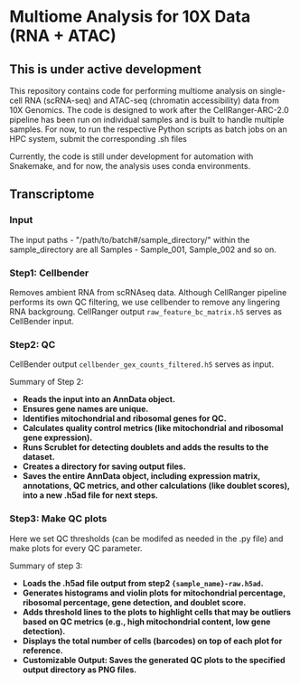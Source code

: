 # Multiome Analysis for 10X Data (RNA + ATAC)
## This is under active development
This repository contains code for performing multiome analysis on single-cell RNA (scRNA-seq) and ATAC-seq (chromatin accessibility) data from 10X Genomics. The code is designed to work after the CellRanger-ARC-2.0 pipeline has been run on individual samples and is built to handle multiple samples. For now, to run the respective Python scripts as batch jobs on an HPC system, submit the corresponding .sh files

Currently, the code is still under development for automation with Snakemake, and for now, the analysis uses conda environments.

## Transcriptome

### Input
The input paths - 
"/path/to/batch#/sample_directory/"
within the sample_directory are all Samples - Sample_001, Sample_002 and so on. 

### Step1: Cellbender
Removes ambient RNA from scRNAseq data. Although CellRanger pipeline performs its own QC filtering, we use cellbender to remove any lingering RNA backgroung. CellRanger output `raw_feature_bc_matrix.h5` serves as CellBender input.

### Step2: QC
CellBender output `cellbender_gex_counts_filtered.h5` serves as input. 

Summary of Step 2:
- **Reads the input into an AnnData object.**
- **Ensures gene names are unique.**
- **Identifies mitochondrial and ribosomal genes for QC.**
- **Calculates quality control metrics (like mitochondrial and ribosomal gene expression).**
- **Runs Scrublet for detecting doublets and adds the results to the dataset.**
- **Creates a directory for saving output files.**
- **Saves the entire AnnData object, including expression matrix, annotations, QC metrics, and other calculations (like doublet scores), into a new .h5ad file for next steps.**

### Step3: Make QC plots
Here we set QC thresholds (can be modifed as needed in the .py file) and make plots for every QC parameter.

Summary of step 3:
- **Loads the .h5ad file output from step2 `{sample_name}-raw.h5ad`.**
- **Generates histograms and violin plots for mitochondrial percentage, ribosomal percentage, gene detection, and doublet score.**
- **Adds threshold lines to the plots to highlight cells that may be outliers based on QC metrics (e.g., high mitochondrial content, low gene detection).**
- **Displays the total number of cells (barcodes) on top of each plot for reference.**
- **Customizable Output: Saves the generated QC plots to the specified output directory as PNG files.**
